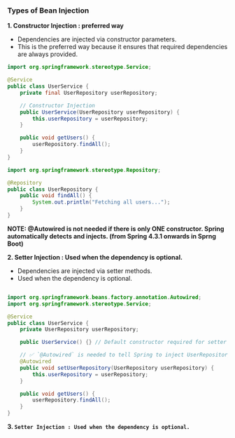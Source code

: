 
### Types of Bean Injection

**1.  Constructor Injection : preferred way**

* Dependencies are injected via constructor parameters.
* This is the preferred way because it ensures that required dependencies are always provided.

```java
import org.springframework.stereotype.Service;

@Service
public class UserService {
    private final UserRepository userRepository;

    // Constructor Injection
    public UserService(UserRepository userRepository) {
        this.userRepository = userRepository;
    }

    public void getUsers() {
        userRepository.findAll();
    }
}


```

```java
import org.springframework.stereotype.Repository;

@Repository
public class UserRepository {
    public void findAll() {
        System.out.println("Fetching all users...");
    }
}
```

**NOTE: @Autowired is not needed if there is only ONE constructor.
Spring automatically detects and injects. (from Spring 4.3.1 onwards in Sprng Boot)**

**2.  Setter Injection : Used when the dependency is optional.**

* Dependencies are injected via setter methods.
* Used when the dependency is optional.

```java

import org.springframework.beans.factory.annotation.Autowired;
import org.springframework.stereotype.Service;

@Service
public class UserService {
    private UserRepository userRepository;

    public UserService() {} // Default constructor required for setter injection

    // ✅ `@Autowired` is needed to tell Spring to inject UserRepository
    @Autowired
    public void setUserRepository(UserRepository userRepository) {
        this.userRepository = userRepository;
    }

    public void getUsers() {
        userRepository.findAll();
    }
}
```

**3.  `Setter Injection : Used when the dependency is optional.`**